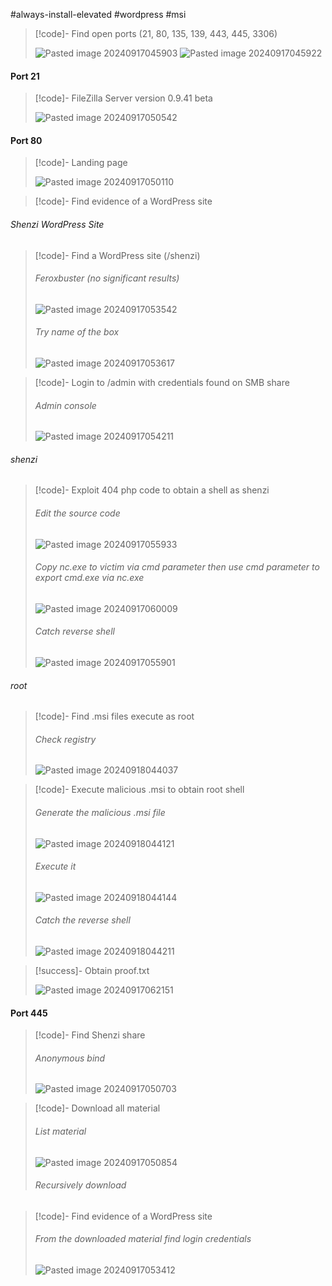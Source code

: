 #always-install-elevated #wordpress #msi

>[!code]- Find open ports (21, 80, 135, 139, 443, 445, 3306)
>
>![Pasted image 20240917045903](Images/Pasted%20image%2020240917045903.png)
>![Pasted image 20240917045922](Images/Pasted%20image%2020240917045922.png)
#### Port 21

>[!code]- FileZilla Server version 0.9.41 beta
>
>![Pasted image 20240917050542](Images/Pasted%20image%2020240917050542.png)
#### Port 80

>[!code]- Landing page
>
>![Pasted image 20240917050110](Images/Pasted%20image%2020240917050110.png)
>

>[!code]- Find evidence of a WordPress site
###### Shenzi WordPress Site

>[!code]- Find a WordPress site (/shenzi)
>###### Feroxbuster (no significant results)
>![Pasted image 20240917053542](Images/Pasted%20image%2020240917053542.png)
>###### Try name of the box
>![Pasted image 20240917053617](Images/Pasted%20image%2020240917053617.png)

>[!code]- Login to /admin with credentials found on SMB share
>###### Admin console
>![Pasted image 20240917054211](Images/Pasted%20image%2020240917054211.png)
###### shenzi

>[!code]- Exploit 404 php code to obtain a shell as shenzi
>###### Edit the source code
>![Pasted image 20240917055933](Images/Pasted%20image%2020240917055933.png)
>###### Copy nc.exe to victim via cmd parameter then use cmd parameter to export cmd.exe via nc.exe
>![Pasted image 20240917060009](Images/Pasted%20image%2020240917060009.png)
>###### Catch reverse shell
>![Pasted image 20240917055901](Images/Pasted%20image%2020240917055901.png)
###### root

>[!code]- Find .msi files execute as root
>###### Check registry
>![Pasted image 20240918044037](Images/Pasted%20image%2020240918044037.png)

>[!code]- Execute malicious .msi to obtain root shell
>###### Generate the malicious .msi file
>![Pasted image 20240918044121](Images/Pasted%20image%2020240918044121.png)
>###### Execute it
>![Pasted image 20240918044144](Images/Pasted%20image%2020240918044144.png)
>###### Catch the reverse shell
>![Pasted image 20240918044211](Images/Pasted%20image%2020240918044211.png)

>[!success]- Obtain proof.txt
>
>![Pasted image 20240917062151](Images/Pasted%20image%2020240917062151.png)
#### Port 445

>[!code]- Find Shenzi share
>###### Anonymous bind
>![Pasted image 20240917050703](Images/Pasted%20image%2020240917050703.png)

>[!code]- Download all material
>###### List material
>![Pasted image 20240917050854](Images/Pasted%20image%2020240917050854.png)
>###### Recursively download

>[!code]- Find evidence of a WordPress site
>###### From the downloaded material find login credentials
>![Pasted image 20240917053412](Images/Pasted%20image%2020240917053412.png)